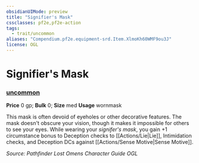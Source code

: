 ```yaml
---
obsidianUIMode: preview
title: "Signifier's Mask"
cssclasses: pf2e,pf2e-action
tags:
  - trait/uncommon
aliases: "Compendium.pf2e.equipment-srd.Item.XlmoKh60WMF9ou3J"
license: OGL
---
```

# Signifier's Mask

### [uncommon](uncommon "Uncommon Rarity Trait")


**Price** 0 gp; 
**Bulk** 0; **Size** med
**Usage** wornmask

This mask is often devoid of eyeholes or other decorative features. The mask doesn't obscure your vision, though it makes it impossible for others to see your eyes. While wearing your _signifer's mask_, you gain +1 circumstance bonus to Deception checks to [[Actions/Lie|Lie]], Intimidation checks, and Deception DCs against [[Actions/Sense Motive|Sense Motive]].

*Source: Pathfinder Lost Omens Character Guide*
*OGL*